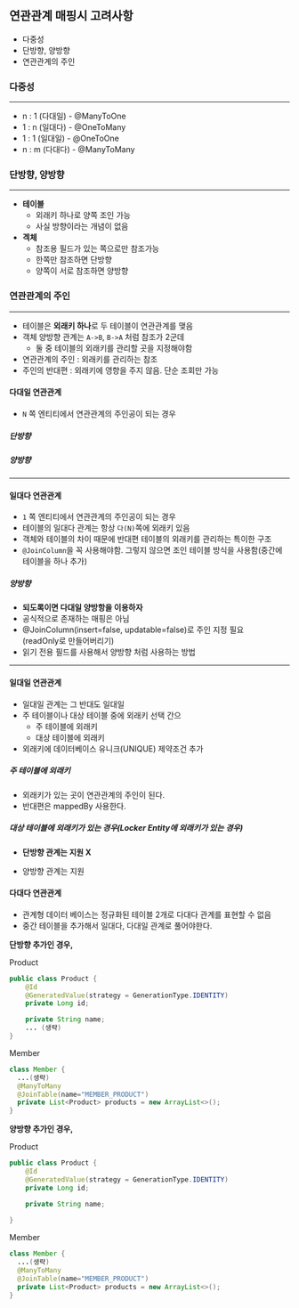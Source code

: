 ## 연관관계 매핑시 고려사항

* 다중성
* 단방향, 양방향
* 연관관계의 주인


### 다중성

---
* n : 1 (다대일) - @ManyToOne
* 1 : n (일대다) - @OneToMany
* 1 : 1 (일대일) - @OneToOne
* n : m (다대다) - @ManyToMany

### 단방향, 양방향

---

* **테이블**
  * 외래키 하나로 양쪽 조인 가능
  * 사실 방향이라는 개념이 없음
* **겍체**
  * 참조용 필드가 있는 쪽으로만 참조가능
  * 한쪽만 참조하면 단방향
  * 양쪽이 서로 참조하면 양방향

### 연관관계의 주인

---

* 테이블은 **외래키 하나**로 두 테이블이 연관관계를 맺음
* 객체 양방향 관계는 `A->B`, `B->A` 처럼 참조가 2군데
  * 둘 중 테이블의 외래키를 관리할 곳을 지정해야함
* 연관관계의 주인 : 외래키를 관리하는 참조
* 주인의 반대편 : 외래키에 영향을 주지 않음. 단순 조회만 가능


#### 다대일 연관관계
* `N` 쪽 엔티티에서 연관관계의 주인공이 되는 경우

##### 단방향

##### 양방향

---

#### 일대다 연관관계
* `1` 쪽 엔티티에서 연관관계의 주인공이 되는 경우
* 테이블의 일대다 관계는 항상 `다(N)`쪽에 외래키 있음
* 객체와 테이블의 차이 때문에 반대편 테이블의 외래키를 관리하는 특이한 구조
* `@JoinColumn`을 꼭 사용해야함. 그렇지 않으면 조인 테이블 방식을 사용함(중간에 테이블을 하나 추가)

##### 양방향
* **되도록이면 다대일 양방항을 이용하자**
* 공식적으로 존재하는 매핑은 아님
* @JoinColumn(insert=false, updatable=false)로 주인 지정 필요   
  (readOnly로 만들어버리기)
* 읽기 전용 필드를 사용해서 양방향 처럼 사용하는 방법
---


#### 일대일 연관관계

* 일대일 관계는 그 반대도 일대일
* 주 테이블이나 대상 테이블 중에 외래키 선택 간으
  * 주 테이블에 외래키
  * 대상 테이블에 외래키
* 외래키에 데이터베이스 유니크(UNIQUE) 제약조건 추가

##### 주 테이블에 외래키
* 외래키가 있는 곳이 연관관계의 주인이 된다.
* 반대편은 mappedBy 사용한다.

##### 대상 테이블에 외래키가 있는 경우(Locker Entity에 외래키가 있는 경우)
* **단방향 관계는 지원 X**

* 양방향 관계는 지원

#### 다대다 연관관계
* 관계형 데이터 베이스는 정규화된 테이블 2개로 다대다 관계를 표현할 수 없음
* 중간 테이블을 추가해서 일대다, 다대일 관계로 풀어야한다.

**단방향 추가인 경우,**

Product
```java
public class Product {
    @Id
    @GeneratedValue(strategy = GenerationType.IDENTITY)
    private Long id;

    private String name;
    ... (생략)
}
```

Member
```java
class Member {
  ...(생략)
  @ManyToMany
  @JoinTable(name="MEMBER_PRODUCT")
  private List<Product> products = new ArrayList<>();
}
```

**양방향 추가인 경우,**

Product
```java
public class Product {
    @Id
    @GeneratedValue(strategy = GenerationType.IDENTITY)
    private Long id;

    private String name;
    
}
```

Member
```java
class Member {
  ...(생략)
  @ManyToMany
  @JoinTable(name="MEMBER_PRODUCT")
  private List<Product> products = new ArrayList<>();
}
```
